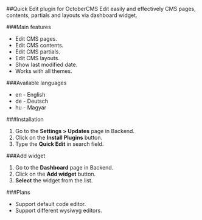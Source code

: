 ##Quick Edit plugin for OctoberCMS
Edit easily and effectively CMS pages, contents, partials and layouts via dashboard widget.

###Main features
* Edit CMS pages.
* Edit CMS contents.
* Edit CMS partials.
* Edit CMS layouts.
* Show last modified date.
* Works with all themes.

###Available languages
* en - English
* de - Deutsch
* hu - Magyar

###Installation
1. Go to the __Settings > Updates__ page in Backend.
1. Click on the __Install Plugins__ button.
1. Type the __Quick Edit__ in search field.

###Add widget
1. Go to the __Dashboard__ page in Backend.
1. Click on the __Add widget__ button.
1. __Select__ the widget from the list.

###Plans
* Support default code editor.
* Support different wysiwyg editors.
